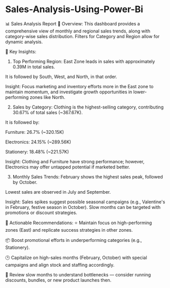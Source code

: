# Sales-Analysis-Using-Power-Bi

📊 Sales Analysis Report
🔹 Overview:
This dashboard provides a comprehensive view of monthly and regional sales trends, along with category-wise sales distribution. Filters for Category and Region allow for dynamic analysis.

🔹 Key Insights:
1. Top Performing Region:
East Zone leads in sales with approximately 0.39M in total sales.

It is followed by South, West, and North, in that order.

Insight: Focus marketing and inventory efforts more in the East zone to maintain momentum, and investigate growth opportunities in lower-performing zones like North.

2. Sales by Category:
Clothing is the highest-selling category, contributing 30.67% of total sales (~367.67K).

It is followed by:

Furniture: 26.7% (~320.15K)

Electronics: 24.15% (~289.56K)

Stationery: 18.48% (~221.57K)

Insight: Clothing and Furniture have strong performance; however, Electronics may offer untapped potential if marketed better.

3. Monthly Sales Trends:
February shows the highest sales peak, followed by October.

Lowest sales are observed in July and September.

Insight: Sales spikes suggest possible seasonal campaigns (e.g., Valentine's in February, festive season in October). Slow months can be targeted with promotions or discount strategies.

🔹 Actionable Recommendations:
⭐ Maintain focus on high-performing zones (East) and replicate success strategies in other zones.

📦 Boost promotional efforts in underperforming categories (e.g., Stationery).

🕒 Capitalize on high-sales months (February, October) with special campaigns and align stock and staffing accordingly.

🔄 Review slow months to understand bottlenecks — consider running discounts, bundles, or new product launches then.

